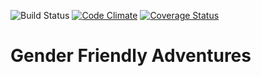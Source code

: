 ![Build Status](https://codeship.com/projects/d9986f00-0afe-0133-67ba-2696e3e4b295/status?branch=master) [![Code Climate](https://codeclimate.com/github/KellyTeresa/gender-friendly-adventures/badges/gpa.svg)](https://codeclimate.com/github/KellyTeresa/gender-friendly-adventures) [![Coverage Status](https://coveralls.io/repos/KellyTeresa/gender-friendly-adventures/badge.svg?branch=master&service=github)](https://coveralls.io/github/KellyTeresa/gender-friendly-adventures?branch=master)
# Gender Friendly Adventures
